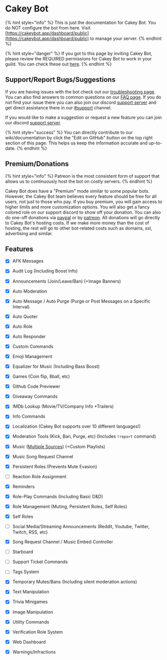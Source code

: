 # Cakey Bot

{% hint style="info" %}
This is just the documentation for Cakey Bot. You do NOT configure the bot from here. Visit [https://cakeybot.app/dashboard/public](https://cakeybot.app/dashboard/public) to manage your server.
{% endhint %}

{% hint style="danger" %}
If you got to this page by inviting Cakey Bot, please review the REQUIRED permissions for Cakey Bot to work in your guild. You can check these out [here](setup/setup.md#inviting-cakey-bot).
{% endhint %}

## Support/Report Bugs/Suggestions 

If you are having issues with the bot check out our [troubleshooting page](setup/troubleshooting.md). You can also find answers to common questions on our [FAQ page](setup/faq.md). If you do not find your issue there you can also join our discord [support server](https://discord.gg/Y3VdQAD) and get direct assistance there in our [\#support](https://discord.com/channels/408424043482447872/730159265209253908) channel.

If you would like to make a suggestion or request a new feature you can join our discord [support server](https://discord.gg/Y3VdQAD).

{% hint style="success" %}
You can directly contribute to our wiki/documentation by click the "Edit on GitHub" button on the top right section of this page. This helps us keep the information accurate and up-to-date.
{% endhint %}

## Premium/Donations

{% hint style="info" %}
Patreon is the most consistent form of support that allows us to continuously host the bot on costly servers.
{% endhint %}

Cakey Bot does have a "Premium" mode similar to some popular bots. However, the Cakey Bot team believes every feature should be free for all users, not just to those who pay. If you buy premium, you will gain access to higher limits and more customization options. You will also get a fancy colored role on our support discord to show off your donation. You can also do one-off donations via [paypal](https://www.paypal.com/paypalme2/CakeCraftNetwork) or by [patreon](https://www.patreon.com/cakeybot). All donations will go directly to Cakey Bot's hosting costs. If we make more money than the cost of hosting, the rest will go to other bot-related costs such as domains, ssl, advertising and similar.

## Features

* [x] AFK Messages
* [x] Audit Log \(Including Boost Info\)
* [x] Announcements \(Join/Leave/Ban\) \(+Image Banners\)
* [x] Auto Moderation
* [x] Auto Message / Auto Purge \(Purge or Post Messages on a Specific Interval\)
* [x] Auto Quoter
* [x] Auto Role
* [x] Auto Responder
* [x] Custom Commands
* [x] Emoji Management
* [x] Equalizer for Music \(Including Bass Boost\)
* [x] Games \(Coin flip, 8ball, etc\)
* [x] Github Code Previewer
* [x] Giveaway Commands
* [x] IMDb Lookup \(Movie/TV/Company Info +Trailers\)
* [x] Info Commands
* [x] Localization \(Cakey Bot supports over 10 different languages!\)
* [x] Moderation Tools \(Kick, Ban, Purge, etc\) \(Includes `!report` command\)
* [x] Music \([Multiple Sources](music/supported-sources.md)\) \(+Custom Playlists\)
* [x] Music Song Request Channel
* [x] Persistent Roles \(Prevents Mute Evasion\)
* [ ] Reaction Role Assignment
* [x] Reminders
* [x] Role-Play Commands \(Including Basic D&D\)
* [x] Role Management \(Muting, Persistent Roles, Self Roles\)
* [x] Self Roles
* [ ] Social Media/Streaming Announcements \(Reddit, Youtube, Twitter, Twitch, RSS, etc\)
* [x] Song Request Channel / Music Embed Controller
* [ ] Starboard
* [ ] Support Ticket Commands
* [ ] Tags System
* [x] Temporary Mutes/Bans \(Including silent moderation actions\)
* [x] Text Manipulation
* [x] Trivia Minigames
* [x] Image Manipulation
* [x] Utility Commands
* [x] Verification Role System
* [x] Web Dashboard
* [x] Warnings/Infractions

